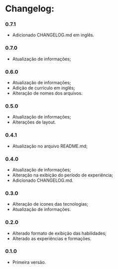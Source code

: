 Changelog:
===========

### 0.7.1
* Adicionado CHANGELOG.md em inglês.

### 0.7.0
* Atualização de informações;

### 0.6.0
* Atualização de informações;
* Adição de currículo em inglês;
* Alteração de nomes dos arquivos.

### 0.5.0
* Atualização de informações;
* Alterações de layout.

### 0.4.1
* Atualização no arquivo README.md;

### 0.4.0
* Atualização de informações;
* Alteração na exibição do período de experiência;
* Adicionado CHANGELOG.md.

### 0.3.0
* Alteração de icones das tecnologias;
* Atualização de informações.

### 0.2.0
* Alterado formato de exibição das habilidades;
* Alterado as experiências e formações.

### 0.1.0
* Primeira versão.
